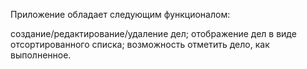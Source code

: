 Приложение обладает следующим функционалом:

создание/редактирование/удаление дел;
отображение дел в виде отсортированного списка;
возможность отметить дело, как выполненное.